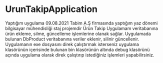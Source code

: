 # UrunTakipApplication
Yaptığım uygulama 09.08.2021 Tabim A.Ş firmasında yaptığım  yaz dönemi  bilgisayar mühendisliği staj projemdir
Ürün Takip Uygulamam veritabanına ürün ekleme, silme, güncelleme işlemlerine olanak sağlar. Uygulamada bulunan DbProduct veritabanına veriler eklenir, silinir
güncellenir. Uygulamanın exe dosyasını direk çalıştırmak isterseniz uygulama klasörünün içerisinde bulunan bin klasörünün altında debug klasörünü açında uygulama olarak
direk çalıştırıp istediğiniz işlemleri yapabilirsiniz.
